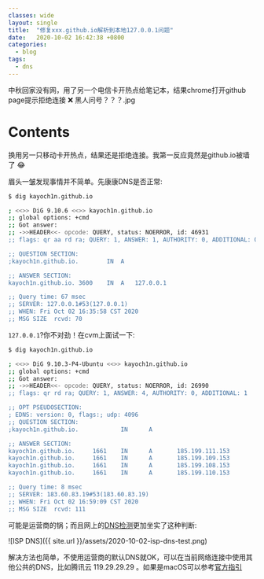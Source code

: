 ```yaml
---
classes: wide
layout: single
title:  "修复xxx.github.io解析到本地127.0.0.1问题"
date:   2020-10-02 16:42:38 +0800
categories: 
  - blog
tags:
  - dns
---
```


中秋回家没有网，用了另一个电信卡开热点给笔记本，结果chrome打开github page提示拒绝连接 ❌ 黑人问号？？？.jpg

# Contents

换用另一只移动卡开热点，结果还是拒绝连接。我第一反应竟然是github.io被墙了 😂 

眉头一皱发现事情并不简单。先康康DNS是否正常:

```bash
$ dig kayoch1n.github.io

; <<>> DiG 9.10.6 <<>> kayoch1n.github.io
;; global options: +cmd
;; Got answer:
;; ->>HEADER<<- opcode: QUERY, status: NOERROR, id: 46931
;; flags: qr aa rd ra; QUERY: 1, ANSWER: 1, AUTHORITY: 0, ADDITIONAL: 0

;; QUESTION SECTION:
;kayoch1n.github.io.		IN	A

;; ANSWER SECTION:
kayoch1n.github.io.	3600	IN	A	127.0.0.1

;; Query time: 67 msec
;; SERVER: 127.0.0.1#53(127.0.0.1)
;; WHEN: Fri Oct 02 16:35:58 CST 2020
;; MSG SIZE  rcvd: 70
```

`127.0.0.1`?你不对劲！在cvm上面试一下:

```bash
$ dig kayoch1n.github.io

; <<>> DiG 9.10.3-P4-Ubuntu <<>> kayoch1n.github.io
;; global options: +cmd
;; Got answer:
;; ->>HEADER<<- opcode: QUERY, status: NOERROR, id: 26990
;; flags: qr rd ra; QUERY: 1, ANSWER: 4, AUTHORITY: 0, ADDITIONAL: 1

;; OPT PSEUDOSECTION:
; EDNS: version: 0, flags:; udp: 4096
;; QUESTION SECTION:
;kayoch1n.github.io.            IN      A

;; ANSWER SECTION:
kayoch1n.github.io.     1661    IN      A       185.199.111.153
kayoch1n.github.io.     1661    IN      A       185.199.109.153
kayoch1n.github.io.     1661    IN      A       185.199.108.153
kayoch1n.github.io.     1661    IN      A       185.199.110.153

;; Query time: 8 msec
;; SERVER: 183.60.83.19#53(183.60.83.19)
;; WHEN: Fri Oct 02 16:59:09 CST 2020
;; MSG SIZE  rcvd: 111
```

可能是运营商的锅；而且网上的[DNS检测](https://www.ping.cn/dns/kayoch1n.github.io)更加坐实了这种判断: 

![ISP DNS]({{ site.url }}/assets/2020-10-02-isp-dns-test.png)

解决方法也简单，不使用运营商的默认DNS就OK，可以在当前网络连接中使用其他公共的DNS，比如腾讯云 119.29.29.29 。如果是macOS可以参考[官方指引](https://support.apple.com/zh-cn/guide/mac-help/mh14127/mac)